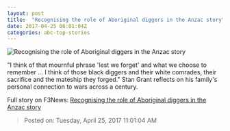 ```yaml
---
layout: post
title:  "Recognising the role of Aboriginal diggers in the Anzac story"
date: 2017-04-25 06:01:04Z
categories: abc-top-stories
---
```


![Recognising the role of Aboriginal diggers in the Anzac story](http://www.abc.net.au/news/image/8470340-1x1-700x700.jpg)

"I think of that mournful phrase 'lest we forget' and what we choose to remember … I think of those black diggers and their white comrades, their sacrifice and the mateship they forged." Stan Grant reflects on his family's personal connection to wars across a century.


Full story on F3News: [Recognising the role of Aboriginal diggers in the Anzac story](http://www.f3nws.com/n/ESZYZH)

> Posted on: Tuesday, April 25, 2017 11:01:04 AM
